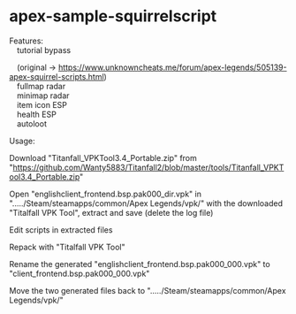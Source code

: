 # apex-sample-squirrelscript

Features:  
&emsp;tutorial bypass  
  
&emsp;(original -> https://www.unknowncheats.me/forum/apex-legends/505139-apex-squirrel-scripts.html)  
&emsp;fullmap radar  
&emsp;minimap radar  
&emsp;item icon ESP  
&emsp;health ESP  
&emsp;autoloot  
  
  
Usage:

Download "Titanfall_VPKTool3.4_Portable.zip" from "https://github.com/Wanty5883/Titanfall2/blob/master/tools/Titanfall_VPKTool3.4_Portable.zip"

Open "englishclient_frontend.bsp.pak000_dir.vpk" in "...../Steam/steamapps/common/Apex Legends/vpk/" with the downloaded "Titalfall VPK Tool", extract and save (delete the log file)

Edit scripts in extracted files

Repack with "Titalfall VPK Tool"

Rename the generated "englishclient_frontend.bsp.pak000_000.vpk" to "client_frontend.bsp.pak000_000.vpk"

Move the two generated files back to "...../Steam/steamapps/common/Apex Legends/vpk/"
